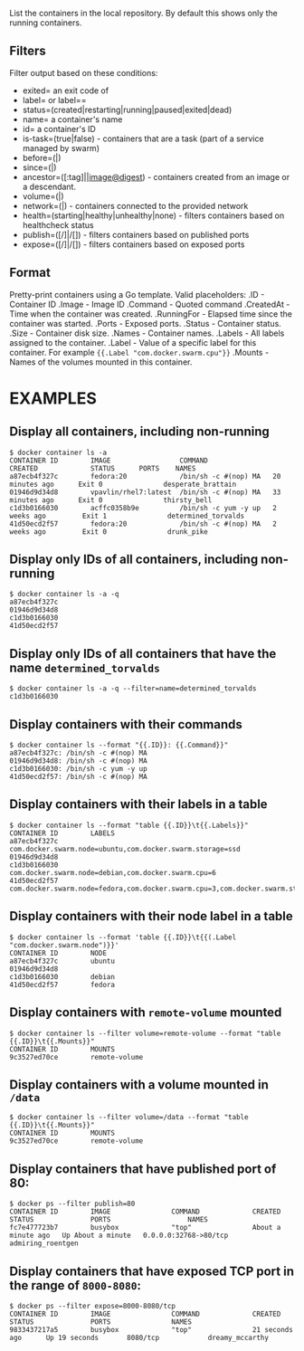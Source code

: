 List the containers in the local repository. By default this shows only
the running containers.

## Filters

Filter output based on these conditions:
   - exited=<int> an exit code of <int>
   - label=<key> or label=<key>=<value>
   - status=(created|restarting|running|paused|exited|dead)
   - name=<string> a container's name
   - id=<ID> a container's ID
   - is-task=(true|false) - containers that are a task (part of a service managed by swarm)
   - before=(<container-name>|<container-id>)
   - since=(<container-name>|<container-id>)
   - ancestor=(<image-name>[:tag]|<image-id>|<image@digest>) - containers created from an image or a descendant.
   - volume=(<volume-name>|<mount-point-destination>)
   - network=(<network-name>|<network-id>) - containers connected to the provided network
   - health=(starting|healthy|unhealthy|none) - filters containers based on healthcheck status
   - publish=(<port>[/<proto>]|<startport-endport>/[<proto>]) - filters containers based on published ports
   - expose=(<port>[/<proto>]|<startport-endport>/[<proto>]) - filters containers based on exposed ports

## Format

   Pretty-print containers using a Go template.
   Valid placeholders:
      .ID - Container ID
      .Image - Image ID
      .Command - Quoted command
      .CreatedAt - Time when the container was created.
      .RunningFor - Elapsed time since the container was started.
      .Ports - Exposed ports.
      .Status - Container status.
      .Size - Container disk size.
      .Names - Container names.
      .Labels - All labels assigned to the container.
      .Label - Value of a specific label for this container. For example `{{.Label "com.docker.swarm.cpu"}}`
      .Mounts - Names of the volumes mounted in this container.

# EXAMPLES
## Display all containers, including non-running

    $ docker container ls -a
    CONTAINER ID        IMAGE                 COMMAND                CREATED             STATUS      PORTS    NAMES
    a87ecb4f327c        fedora:20             /bin/sh -c #(nop) MA   20 minutes ago      Exit 0               desperate_brattain
    01946d9d34d8        vpavlin/rhel7:latest  /bin/sh -c #(nop) MA   33 minutes ago      Exit 0               thirsty_bell
    c1d3b0166030        acffc0358b9e          /bin/sh -c yum -y up   2 weeks ago         Exit 1               determined_torvalds
    41d50ecd2f57        fedora:20             /bin/sh -c #(nop) MA   2 weeks ago         Exit 0               drunk_pike

## Display only IDs of all containers, including non-running

    $ docker container ls -a -q
    a87ecb4f327c
    01946d9d34d8
    c1d3b0166030
    41d50ecd2f57

## Display only IDs of all containers that have the name `determined_torvalds`

    $ docker container ls -a -q --filter=name=determined_torvalds
    c1d3b0166030

## Display containers with their commands

    $ docker container ls --format "{{.ID}}: {{.Command}}"
    a87ecb4f327c: /bin/sh -c #(nop) MA
    01946d9d34d8: /bin/sh -c #(nop) MA
    c1d3b0166030: /bin/sh -c yum -y up
    41d50ecd2f57: /bin/sh -c #(nop) MA

## Display containers with their labels in a table

    $ docker container ls --format "table {{.ID}}\t{{.Labels}}"
    CONTAINER ID        LABELS
    a87ecb4f327c        com.docker.swarm.node=ubuntu,com.docker.swarm.storage=ssd
    01946d9d34d8
    c1d3b0166030        com.docker.swarm.node=debian,com.docker.swarm.cpu=6
    41d50ecd2f57        com.docker.swarm.node=fedora,com.docker.swarm.cpu=3,com.docker.swarm.storage=ssd

## Display containers with their node label in a table

    $ docker container ls --format 'table {{.ID}}\t{{(.Label "com.docker.swarm.node")}}'
    CONTAINER ID        NODE
    a87ecb4f327c        ubuntu
    01946d9d34d8
    c1d3b0166030        debian
    41d50ecd2f57        fedora

## Display containers with `remote-volume` mounted

    $ docker container ls --filter volume=remote-volume --format "table {{.ID}}\t{{.Mounts}}"
    CONTAINER ID        MOUNTS
    9c3527ed70ce        remote-volume

## Display containers with a volume mounted in `/data`

    $ docker container ls --filter volume=/data --format "table {{.ID}}\t{{.Mounts}}"
    CONTAINER ID        MOUNTS
    9c3527ed70ce        remote-volume

## Display containers that have published port of 80:

    $ docker ps --filter publish=80
    CONTAINER ID        IMAGE               COMMAND             CREATED              STATUS              PORTS                   NAMES
    fc7e477723b7        busybox             "top"               About a minute ago   Up About a minute   0.0.0.0:32768->80/tcp   admiring_roentgen

## Display containers that have exposed TCP port in the range of `8000-8080`:

    $ docker ps --filter expose=8000-8080/tcp
    CONTAINER ID        IMAGE               COMMAND             CREATED             STATUS              PORTS               NAMES
    9833437217a5        busybox             "top"               21 seconds ago      Up 19 seconds       8080/tcp            dreamy_mccarthy
